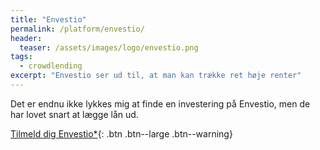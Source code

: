 ```yaml
---
title: "Envestio"
permalink: /platform/envestio/
header:
  teaser: /assets/images/logo/envestio.png
tags:
  - crowdlending
excerpt: "Envestio ser ud til, at man kan trække ret høje renter"
---
```


Det er endnu ikke lykkes mig at finde en investering på Envestio, men de har lovet snart at lægge lån ud.

[Tilmeld dig Envestio*](/go/envestio/){: .btn .btn--large .btn--warning}
